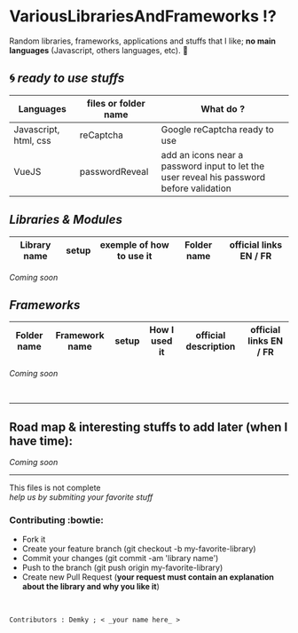 # VariousLibrariesAndFrameworks :interrobang:
Random libraries, frameworks, applications and stuffs that I like; **no main languages** (Javascript, others languages, etc). :sparkling_heart:

:cyclone: *_ready to use_ stuffs*
--

Languages | files or folder name | What do ?
--------- | --------- | ---------
Javascript, html, css | reCaptcha |  Google reCaptcha ready to use
VueJS | passwordReveal | add an icons near a password input to let the user reveal his password before validation

*Libraries & Modules*
--

Library name | setup | exemple of how to use it | Folder name | official links EN / FR 
--------- | --------- | --------- | ---------| ---------
_Coming soon_


*Frameworks*
--

Folder name | Framework name | setup | How I used it |  official description | official links EN / FR 
--------- | --------- | --------- | ---------| ---------| ---------
_Coming soon_




<br/> 

--------------
Road map & interesting stuffs to add later (when I have time):
---------------
_Coming soon_


--------------


This files is not complete <br/> 
_help us by submiting your favorite stuff_

### Contributing :bowtie:
* Fork it
* Create your feature branch (git checkout -b my-favorite-library)
* Commit your changes (git commit -am 'library name')
* Push to the branch (git push origin my-favorite-library)
* Create new Pull Request (**your request must contain an explanation about the library and why you like it**)

<br/>

    Contributors : Demky ; < _your name here_ >
